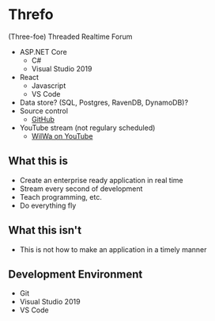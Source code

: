 # Threfo
(Three-foe)
Threaded Realtime Forum

* ASP.NET Core
  * C#
  * Visual Studio 2019
* React
  * Javascript
  * VS Code
* Data store? (SQL, Postgres, RavenDB, DynamoDB)?
* Source control
  * [GitHub](https://github.com/WilWa/Threfo)
* YouTube stream (not regulary scheduled)
  * [WilWa on YouTube](https://www.youtube.com/channel/UCbNrJKwHD48rELoLsY6B05Q)
## What this is
  * Create an enterprise ready application in real time
  * Stream every second of development
  * Teach programming, etc.
  * Do everything fly

## What this isn't
  * This is not how to make an application in a timely manner

## Development Environment
  * Git
  * Visual Studio 2019
  * VS Code
